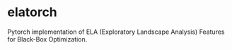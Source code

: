 # elatorch
Pytorch implementation of ELA (Exploratory Landscape Analysis) Features for Black-Box Optimization.
